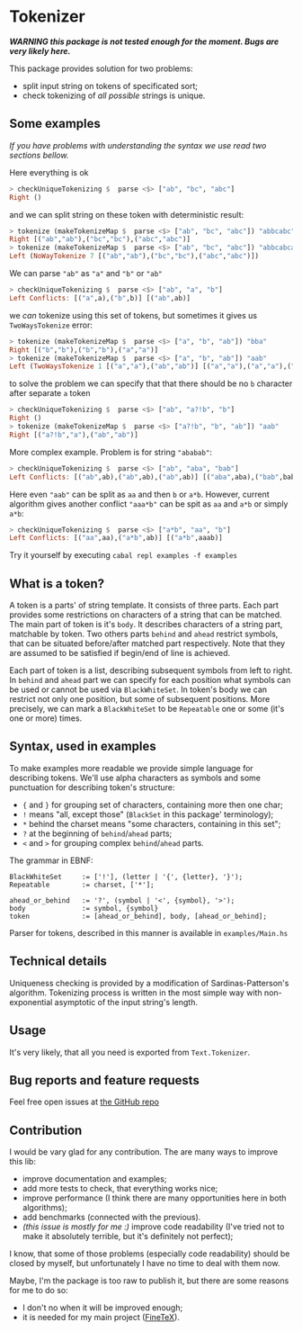 Tokenizer
===
***WARNING this package is not tested enough for the moment.
Bugs are very likely here.***

This package provides solution for two problems:
- split input string on tokens of specificated sort;
- check tokenizing of *all possible* strings is unique.

Some examples
---
*If you have problems with understanding the syntax we use read two
sections bellow.*

Here everything is ok
```hs
> checkUniqueTokenizing $  parse <$> ["ab", "bc", "abc"]
Right ()
```
and we can split string on these token with deterministic result:
```hs
> tokenize (makeTokenizeMap $  parse <$> ["ab", "bc", "abc"]) "abbcabc"
Right [("ab","ab"),("bc","bc"),("abc","abc")]
> tokenize (makeTokenizeMap $  parse <$> ["ab", "bc", "abc"]) "abbcabca"
Left (NoWayTokenize 7 [("ab","ab"),("bc","bc"),("abc","abc")])
```

We can parse `"ab"` as `"a"` and `"b"` or `"ab"`
```hs
> checkUniqueTokenizing $  parse <$> ["ab", "a", "b"]
Left Conflicts: [("a",a),("b",b)] [("ab",ab)]
```
we *can* tokenize using this set of tokens, but sometimes it gives us
`TwoWaysTokenize` error:
```hs
> tokenize (makeTokenizeMap $  parse <$> ["a", "b", "ab"]) "bba"
Right [("b","b"),("b","b"),("a","a")]
> tokenize (makeTokenizeMap $  parse <$> ["a", "b", "ab"]) "aab"
Left (TwoWaysTokenize 1 [("a","a"),("ab","ab")] [("a","a"),("a","a"),("b","b")])
```
to solve the problem we can specify that that there should be no `b`
character after separate `a` token
```hs
> checkUniqueTokenizing $  parse <$> ["ab", "a?!b", "b"]
Right ()
> tokenize (makeTokenizeMap $  parse <$> ["a?!b", "b", "ab"]) "aab"
Right [("a?!b","a"),("ab","ab")]
```

More complex example. Problem is for string `"ababab"`:
```hs
> checkUniqueTokenizing $  parse <$> ["ab", "aba", "bab"]
Left Conflicts: [("ab",ab),("ab",ab),("ab",ab)] [("aba",aba),("bab",bab)]
```

Here even `"aab"` can be split as `aa` and then `b` or `a*b`. However, current
algorithm gives another conflict `"aaa*b"` can be spit as `aa` and `a*b` or
simply `a*b`:
``` hs
> checkUniqueTokenizing $  parse <$> ["a*b", "aa", "b"]
Left Conflicts: [("aa",aa),("a*b",ab)] [("a*b",aaab)]
```

Try it yourself by executing `cabal repl examples -f examples`

What is a token?
---
A token is a parts' of string template. It consists of three parts. Each part
provides some restrictions on characters of a string that can be matched.
The main part of token is it's `body`. It describes characters of a string part,
matchable by token. Two others parts `behind` and `ahead` restrict symbols, that
can be situated before/after matched part respectively. Note that they are
assumed to be satisfied if begin/end of line is achieved.

Each part of token is a list, describing subsequent symbols from left to right.
In `behind` and `ahead` part we can specify for each position what symbols can
be used or cannot be used via `BlackWhiteSet`. In token's body we can restrict
not only one position, but some of subsequent positions. More precisely, we can
mark a `BlackWhiteSet` to be `Repeatable` one or some (it's one or more) times.

Syntax, used in examples
---
To make examples more readable we provide simple language for describing tokens.
We'll use alpha characters as symbols and some punctuation for describing
token's structure:
- `{` and `}` for grouping set of characters, containing more then one char;
- `!` means "all, except those" (`BlackSet` in this package' terminology);
- `*` behind the charset means "some characters, containing in this set";
- `?` at the beginning of `behind`/`ahead` parts;
- `<` and `>` for grouping complex `behind`/`ahead` parts.

The grammar in EBNF:
```ebnf
BlackWhiteSet     := ['!'], (letter | '{', {letter}, '}');
Repeatable        := charset, ['*'];

ahead_or_behind   := '?', (symbol | '<', {symbol}, '>');
body              := symbol, {symbol}
token             := [ahead_or_behind], body, [ahead_or_behind];
```
Parser for tokens, described in this manner is available in `examples/Main.hs`

Technical details
---
Uniqueness checking is provided by a modification of Sardinas-Patterson's
algorithm. Tokenizing process is written in the most simple way with
non-exponential asymptotic of the input string's length.

Usage
---
It's very likely, that all you need is exported from `Text.Tokenizer`.

Bug reports and feature requests
---
Feel free open issues at
[the GitHub repo](https://github.com/Lev135/tokenizer/issues)

Contribution
---
I would be vary glad for any contribution. The are many ways to improve this lib:
- improve documentation and examples;
- add more tests to check, that everything works nice;
- improve performance (I think there are many opportunities here in both
  algorithms);
- add benchmarks (connected with the previous).
- *(this issue is mostly for me :)*
  improve code readability (I've tried not to make it absolutely terrible, but
  it's definitely not perfect);

I know, that some of those problems (especially code readability) should be
closed by myself, but unfortunately I have no time to deal with them now.

Maybe, I'm the package is too raw to publish it, but there are some reasons for
me to do so:
- I don't no when it will be improved enough;
- it is needed for my main project ([FineTeX](https://github.com/lev135/FineTeX)).
